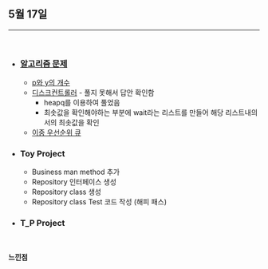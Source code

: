 ## 5월 17일

***

<br>

* ### __[알고리즘 문제](https://github.com/CureLatte/Bae_joonHub.git)__
  * [p와 y의 개수](https://github.com/CureLatte/Bae_joonHub/tree/main/%ED%94%84%EB%A1%9C%EA%B7%B8%EB%9E%98%EB%A8%B8%EC%8A%A4/lv1/12916.%E2%80%85%EB%AC%B8%EC%9E%90%EC%97%B4%E2%80%85%EB%82%B4%E2%80%85p%EC%99%80%E2%80%85y%EC%9D%98%E2%80%85%EA%B0%9C%EC%88%98)
  * [디스크컨트롤러](/Algorithm/Programmers/Level3/디스크컨트롤러.py) - 풀지 못해서 답안 확인함
    * heapq를 이용하여 풀었음 
    * 최솟값을 확인해야하는 부분에 wait라는 리스트를 만들어 해당 리스트내의서의 최솟값을 확인
  * [이중 우선순위 큐](https://github.com/CureLatte/Bae_joonHub/tree/main/%ED%94%84%EB%A1%9C%EA%B7%B8%EB%9E%98%EB%A8%B8%EC%8A%A4/lv3/42628.%E2%80%85%EC%9D%B4%EC%A4%91%EC%9A%B0%EC%84%A0%EC%88%9C%EC%9C%84%ED%81%90)
  
* ### Toy Project
  * Business man method 추가
  * Repository 인터페이스 생성
  * Repository class 생성
  * Repository class Test 코드 작성 (해피 패스)


* ### T_P Project


<br>

__느낀점__
> 
